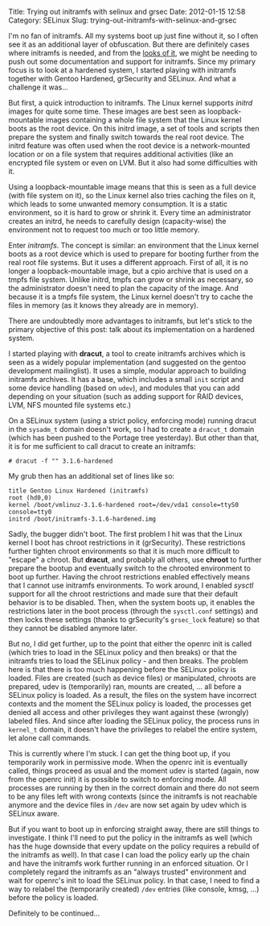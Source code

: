 Title: Trying out initramfs with selinux and grsec
Date: 2012-01-15 12:58
Category: SELinux
Slug: trying-out-initramfs-with-selinux-and-grsec

I'm no fan of initramfs. All my systems boot up just fine without it, so
I often see it as an additional layer of obfuscation. But there are
definitely cases where initramfs is needed, and from the [looks of
it](http://thread.gmane.org/gmane.linux.gentoo.devel/74464), we might be
needing to push out some documentation and support for initramfs. Since
my primary focus is to look at a hardened system, I started playing with
initramfs together with Gentoo Hardened, grSecurity and SELinux. And
what a challenge it was...

But first, a quick introduction to initramfs. The Linux kernel supports
*initrd* images for quite some time. These images are best seen as
loopback-mountable images containing a whole file system that the Linux
kernel boots as the root device. On this initrd image, a set of tools
and scripts then prepare the system and finally switch towards the real
root device. The initrd feature was often used when the root device is a
network-mounted location or on a file system that requires additional
activities (like an encrypted file system or even on LVM. But it also
had some difficulties with it.

Using a loopback-mountable image means that this is seen as a full
device (with file system on it), so the Linux kernel also tries caching
the files on it, which leads to some unwanted memory consumption. It is
a static environment, so it is hard to grow or shrink it. Every time an
administrator creates an initrd, he needs to carefully design
(capacity-wise) the environment not to request too much or too little
memory.

Enter *initramfs*. The concept is similar: an environment that the Linux
kernel boots as a root device which is used to prepare for booting
further from the real root file systems. But it uses a different
approach. First of all, it is no longer a loopback-mountable image, but
a cpio archive that is used on a tmpfs file system. Unlike initrd, tmpfs
can grow or shrink as necessary, so the administrator doesn't need to
plan the capacity of the image. And because it is a tmpfs file system,
the Linux kernel doesn't try to cache the files in memory (as it knows
they already are in memory).

There are undoubtedly more advantages to initramfs, but let's stick to
the primary objective of this post: talk about its implementation on a
hardened system.

I started playing with **dracut**, a tool to create initramfs archives
which is seen as a widely popular implementation (and suggested on the
gentoo development mailinglist). It uses a simple, modular approach to
building initramfs archives. It has a base, which includes a small
`init` script and some device handling (based on `udev`), and modules
that you can add depending on your situation (such as adding support for
RAID devices, LVM, NFS mounted file systems etc.)

On a SELinux system (using a strict policy, enforcing mode) running
dracut in the `sysadm_t` domain doesn't work, so I had to create a
`dracut_t` domain (which has been pushed to the Portage tree yesterday).
But other than that, it is for me sufficient to call dracut to create an
initramfs:

    # dracut -f "" 3.1.6-hardened

My grub then has an additional set of lines like so:

    title Gentoo Linux Hardened (initramfs)
    root (hd0,0)
    kernel /boot/vmlinuz-3.1.6-hardened root=/dev/vda1 console=ttyS0 console=tty0
    initrd /boot/initramfs-3.1.6-hardened.img

Sadly, the bugger didn't boot. The first problem I hit was that the
Linux kernel I boot has chroot restrictions in it (grSecurity). These
restrictions further tighten chroot environments so that it is much more
difficult to "escape" a chroot. But **dracut**, and probably all others,
use **chroot** to further prepare the bootup and eventually switch to
the chrooted environment to boot up further. Having the chroot
restrictions enabled effectively means that I cannot use initramfs
environments. To work around, I enabled *sysctl* support for all the
chroot restrictions and made sure that their default behavior is to be
disabled. Then, when the system boots up, it enables the restrictions
later in the boot process (through the `sysctl.conf` settings) and then
locks these settings (thanks to grSecurity's `grsec_lock` feature) so
that they cannot be disabled anymore later.

But no, I did get further, up to the point that either the openrc init
is called (which tries to load in the SELinux policy and then breaks) or
that the initramfs tries to load the SELinux policy - and then breaks.
The problem here is that there is too much happening before the SELinux
policy is loaded. Files are created (such as device files) or
manipulated, chroots are prepared, udev is (temporarily) ran, mounts are
created, ... all before a SELinux policy is loaded. As a result, the
files on the system have incorrect contexts and the moment the SELinux
policy is loaded, the processes get denied all access and other
privileges they want against these (wrongly) labeled files. And since
after loading the SELinux policy, the process runs in `kernel_t` domain,
it doesn't have the privileges to relabel the entire system, let alone
call commands.

This is currently where I'm stuck. I can get the thing boot up, if you
temporarily work in permissive mode. When the openrc init is eventually
called, things proceed as usual and the moment udev is started (again,
now from the openrc init) it is possible to switch to enforcing mode.
All processes are running by then in the correct domain and there do not
seem to be any files left with wrong contexts (since the initramfs is
not reachable anymore and the device files in `/dev` are now set again
by udev which is SELinux aware.

But if you want to boot up in enforcing straight away, there are still
things to investigate. I think I'll need to put the policy in the
initramfs as well (which has the huge downside that every update on the
policy requires a rebuild of the initramfs as well). In that case I can
load the policy early up the chain and have the initramfs work further
running in an enforced situation. Or I completely regard the initramfs
as an "always trusted" environment and wait for openrc's init to load
the SELinux policy. In that case, I need to find a way to relabel the
(temporarily created) `/dev` entries (like console, kmsg, ...) before
the policy is loaded.

Definitely to be continued...

